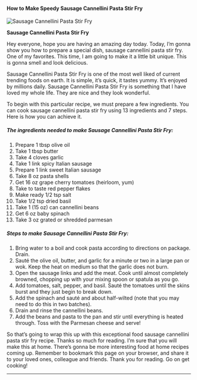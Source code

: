             

#### How to Make Speedy Sausage Cannellini Pasta Stir Fry

![Sausage Cannellini Pasta Stir Fry](https://img-global.cpcdn.com/recipes/9a53739f4f2c25d1/751x532cq70/sausage-cannellini-pasta-stir-fry-recipe-main-photo.jpg)

**Sausage Cannellini Pasta Stir Fry**

Hey everyone, hope you are having an amazing day today. Today, I’m gonna show you how to prepare a special dish, sausage cannellini pasta stir fry. One of my favorites. This time, I am going to make it a little bit unique. This is gonna smell and look delicious.

Sausage Cannellini Pasta Stir Fry is one of the most well liked of current trending foods on earth. It is simple, it’s quick, it tastes yummy. It’s enjoyed by millions daily. Sausage Cannellini Pasta Stir Fry is something that I have loved my whole life. They are nice and they look wonderful.

To begin with this particular recipe, we must prepare a few ingredients. You can cook sausage cannellini pasta stir fry using 13 ingredients and 7 steps. Here is how you can achieve it.

##### The ingredients needed to make Sausage Cannellini Pasta Stir Fry:

1.  Prepare 1 tbsp olive oil
2.  Take 1 tbsp butter
3.  Take 4 cloves garlic
4.  Take 1 link spicy Italian sausage
5.  Prepare 1 link sweet Italian sausage
6.  Take 8 oz pasta shells
7.  Get 16 oz grape cherry tomatoes (heirloom, yum)
8.  Take to taste red pepper flakes
9.  Make ready 1/2 tsp salt
10.  Take 1/2 tsp dried basil
11.  Take 1 (15 oz) can cannellini beans
12.  Get 6 oz baby spinach
13.  Take 3 oz grated or shredded parmesan

##### Steps to make Sausage Cannellini Pasta Stir Fry:

1.  Bring water to a boil and cook pasta according to directions on package. Drain.
2.  Sauté the olive oil, butter, and garlic for a minute or two in a large pan or wok. Keep the heat on medium so that the garlic does not burn.
3.  Open the sausage links and add the meat. Cook until almost completely browned, chopping up with your mixing spoon or spatula as you go.
4.  Add tomatoes, salt, pepper, and basil. Sauté the tomatoes until the skins burst and they just begin to break down.
5.  Add the spinach and sauté and about half-wilted (note that you may need to do this in two batches).
6.  Drain and rinse the cannellini beans.
7.  Add the beans and pasta to the pan and stir until everything is heated through. Toss with the Parmesan cheese and serve!

So that’s going to wrap this up with this exceptional food sausage cannellini pasta stir fry recipe. Thanks so much for reading. I’m sure that you will make this at home. There’s gonna be more interesting food at home recipes coming up. Remember to bookmark this page on your browser, and share it to your loved ones, colleague and friends. Thank you for reading. Go on get cooking!

* * *